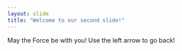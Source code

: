 ```yaml
---
layout: slide
title: "Welcome to our second slide!"
---
```

May the Force be with you!
Use the left arrow to go back!
